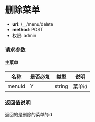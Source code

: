 删除菜单
====

- **url**: /__/menu/delete
- **method**: POST
- 权限: admin

### 请求参数

#### 主菜单

|  名称  | 是否必填 |  类型  |  说明  |
|--------|----------|--------|--------|
| menuId | Y        | string | 菜单id |

### 返回值说明

返回的是删除的菜单的id
